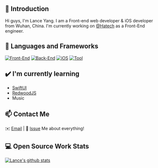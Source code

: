 ## 👋 Introduction

Hi guys, I'm Lance Yang. I am a Front-end web developer & iOS developer from Wuhan, China. I'm currently working on [@Hatech](https://www.hatech.com.cn/) as a Front-End engineer.

## 🌴 Languages and Frameworks

[![Front-End](https://img.shields.io/badge/Front%20End-VueJS-brightgreen.svg)](https://vuejs.org/index.html)
[![Back-End](https://img.shields.io/badge/Back%20End-NodeJS-green.svg)](https://nodejs.org/en/)
[![iOS](https://img.shields.io/badge/iOS-Swift5-orange.svg)](https://developer.apple.com/xcode/swiftui/)
[![Tool](https://img.shields.io/badge/Tool-Webpack-blue.svg)](https://webpack.js.org/)

## ✔️ I'm currently learning

- [SwiftUI](https://developer.apple.com/xcode/swiftui/)
- [RedwoodJS](https://redwoodjs.com/)
- Music

## 📫 Contact Me

✉️ [Email](mailto:1572534835@qq.com) | 💬 [Issue](https://github.com/evestorm/evestorm/issues/me) Me about everything!

## 💻 Open Source Work Stats

[![Lance's github stats](https://github-readme-stats.vercel.app/api?username=evestorm&show_icons=true)](https://github.com/anuraghazra/github-readme-stats)
